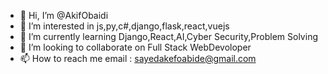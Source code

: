 - 👋 Hi, I’m @AkifObaidi
- 👀 I’m interested in js,py,c#,django,flask,react,vuejs
- 🌱 I’m currently learning Django,React,AI,Cyber Security,Problem Solving
- 💞️ I’m looking to collaborate on Full Stack WebDevoloper
- 📫 How to reach me email : sayedakefoabide@gmail.com

<!---
AkifObaidi/AkifObaidi is a ✨ special ✨ repository because its `README.md` (this file) appears on your GitHub profile.
You can click the Preview link to take a look at your changes.
--->
